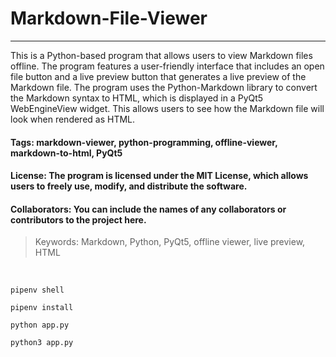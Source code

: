 # Markdown-File-Viewer
<hr/>
This is a Python-based program that allows users to view Markdown files offline. The program features a user-friendly interface that includes an open file button and a live preview button that generates a live preview of the Markdown file. The program uses the Python-Markdown library to convert the Markdown syntax to HTML, which is displayed in a PyQt5 WebEngineView widget. This allows users to see how the Markdown file will look when rendered as HTML.

#### Tags: markdown-viewer, python-programming, offline-viewer, markdown-to-html, PyQt5

#### License: The program is licensed under the MIT License, which allows users to freely use, modify, and distribute the software.

#### Collaborators: You can include the names of any collaborators or contributors to the project here.

> Keywords: Markdown, Python, PyQt5, offline viewer, live preview, HTML

<br/>

`pipenv shell`

`pipenv install`

`python app.py`

`python3 app.py`
